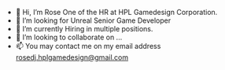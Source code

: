 - 👋 Hi, I’m Rose One of the HR at HPL Gamedesign Corporation.
- 👀 I’m looking for Unreal Senior Game Developer
- 🌱 I’m currently Hiring in multiple positions. 
- 💞️ I’m looking to collaborate on ...
- 📫 You may contact me on my email address rosedj.hplgamedesign@gmail.com
